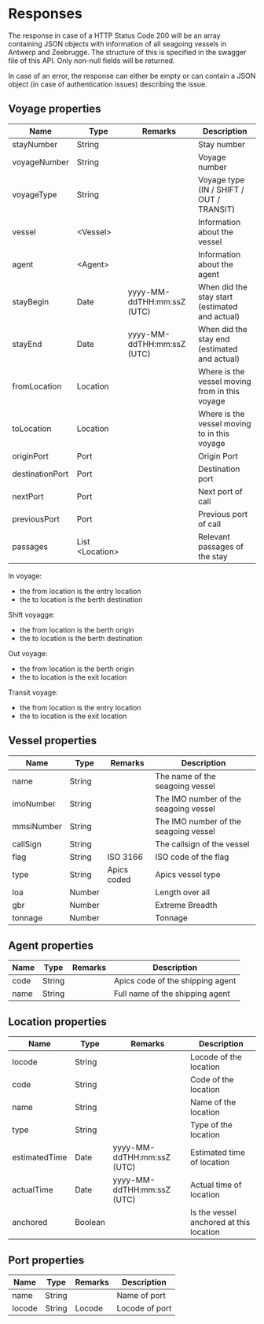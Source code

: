 # Responses
The response in case of a HTTP Status Code 200 will be an array containing JSON objects with information of all seagoing vessels in Antwerp and Zeebrugge. The structure of this is specified in the swagger file of this API. Only non-null fields will be returned.

In case of an error, the response can either be empty or can contain a JSON object (in case of authentication issues) describing the issue.

## Voyage properties

| Name        | Type           | Remarks  | Description |
| ------------- |-------------| -----| ---- |
| stayNumber | String  |  | Stay number |
| voyageNumber | String  |  | Voyage number |
| voyageType | String  |  | Voyage type (IN / SHIFT / OUT / TRANSIT) |
| vessel | &lt;Vessel&gt; | | Information about the vessel |
| agent | &lt;Agent&gt; | | Information about the agent |
| stayBegin | Date  | yyyy-MM-ddTHH:mm:ssZ (UTC) | When did the stay start (estimated and actual) |
| stayEnd | Date  | yyyy-MM-ddTHH:mm:ssZ (UTC) | When did the stay end (estimated and actual) |
| fromLocation | Location | | Where is the vessel moving from in this voyage |
| toLocation | Location | | Where is the vessel moving to in this voyage |
| originPort | Port | | Origin Port |
| destinationPort | Port | | Destination port|
| nextPort | Port | | Next port of call |
| previousPort | Port | | Previous port of call |
| passages | List &lt;Location&gt; | | Relevant passages of the stay |

In voyage:
- the from location is the entry location
- the to location is the berth destination

Shift voyagge:
- the from location is the berth origin
- the to location is the berth destination

Out voyage:
- the from location is the berth origin
- the to location is the exit location

Transit voyage:
- the from location is the entry location
- the to location is the exit location

## Vessel properties

| Name        | Type           | Remarks  | Description |
| ------------- |-------------| -----| ---- |
| name | String | | The name of the seagoing vessel  |
| imoNumber  | String | | The IMO number of the seagoing vessel |
| mmsiNumber  | String | | The IMO number of the seagoing vessel |
| callSign  | String | | The callsign of the vessel  |
| flag | String | ISO 3166  | ISO code of the flag  |
| type  | String | Apics coded  | Apics vessel type  |
| loa | Number | | Length over all |
| gbr | Number  | | Extreme Breadth |
| tonnage | Number  | | Tonnage |

## Agent properties

| Name        | Type           | Remarks  | Description |
| ------------- |-------------| -----| ---- |
| code | String  |  | Apics code of the shipping agent |
| name | String | | Full name of the shipping agent |

## Location properties

| Name        | Type           | Remarks  | Description |
| ------------- |-------------| -----| ---- |
| locode | String  |  | Locode of the location |
| code | String | | Code of the location |
| name | String  |  | Name of the location |
| type | String | | Type of the location |
| estimatedTime | Date  | yyyy-MM-ddTHH:mm:ssZ (UTC) | Estimated time of location |
| actualTime | Date | yyyy-MM-ddTHH:mm:ssZ (UTC) | Actual time of location |
| anchored | Boolean | | Is the vessel anchored at this location |

## Port properties

| Name        | Type           | Remarks  | Description |
| ------------- |-------------| -----| ---- |
| name | String |  | Name of port |
| locode | String | Locode | Locode of port |
